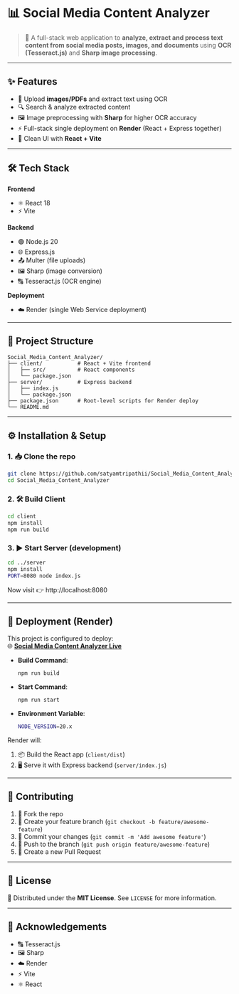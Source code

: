# 📊 Social Media Content Analyzer  

> 🚀 A full-stack web application to **analyze, extract and process text content from social media posts, images, and documents** using **OCR (Tesseract.js)** and **Sharp image processing**.

---

## ✨ Features

- 📂 Upload **images/PDFs** and extract text using OCR  
- 🔍 Search & analyze extracted content  
- 🖼️ Image preprocessing with **Sharp** for higher OCR accuracy  
- ⚡ Full-stack single deployment on **Render** (React + Express together)  
- 🎨 Clean UI with **React + Vite**  

---

## 🛠️ Tech Stack

**Frontend**  
- ⚛️ React 18  
- ⚡ Vite  

**Backend**  
- 🟢 Node.js 20  
- 🌐 Express.js  
- 📤 Multer (file uploads)  
- 🖼️ Sharp (image conversion)  
- 🔠 Tesseract.js (OCR engine)  

**Deployment**  
- ☁️ Render (single Web Service deployment)  

---

## 📂 Project Structure

```
Social_Media_Content_Analyzer/
├── client/           # React + Vite frontend
│   ├── src/          # React components
│   └── package.json
├── server/           # Express backend
│   ├── index.js
│   └── package.json
├── package.json      # Root-level scripts for Render deploy
└── README.md
```

---

## ⚙️ Installation & Setup

### 1. 📥 Clone the repo
```bash
git clone https://github.com/satyamtripathii/Social_Media_Content_Analyzer.git
cd Social_Media_Content_Analyzer
```

### 2. 🛠️ Build Client
```bash
cd client
npm install
npm run build
```

### 3. ▶️ Start Server (development)
```bash
cd ../server
npm install
PORT=8080 node index.js
```

Now visit 👉 http://localhost:8080

---

## 🚀 Deployment (Render)

This project is configured to deploy:  
🌐 **[Social Media Content Analyzer Live](https://social-media-content-analyzer-2-m31i.onrender.com/)**  

- **Build Command**:  
  ```bash
  npm run build
  ```
- **Start Command**:  
  ```bash
  npm run start
  ```
- **Environment Variable**:  
  ```bash
  NODE_VERSION=20.x
  ```

Render will:  
1. 📦 Build the React app (`client/dist`)  
2. 🖥️ Serve it with Express backend (`server/index.js`)  

---

## 🤝 Contributing

1. 🍴 Fork the repo  
2. 🌱 Create your feature branch (`git checkout -b feature/awesome-feature`)  
3. 💾 Commit your changes (`git commit -m 'Add awesome feature'`)  
4. 🚀 Push to the branch (`git push origin feature/awesome-feature`)  
5. 🔄 Create a new Pull Request  

---

## 📜 License

📝 Distributed under the **MIT License**. See `LICENSE` for more information.

---

## 🙌 Acknowledgements

- 🔠 Tesseract.js  
- 🖼️ Sharp  
- ☁️ Render  
- ⚡ Vite  
- ⚛️ React  
